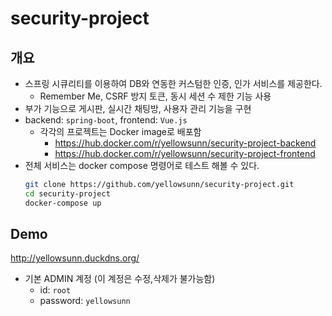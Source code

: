 # security-project
## 개요
* 스프링 시큐리티를 이용하여 DB와 연동한 커스텀한 인증, 인가 서비스를 제공한다.
  * Remember Me, CSRF 방지 토큰, 동시 세션 수 제한 기능 사용
* 부가 기능으로 게시판, 실시간 채팅방, 사용자 관리 기능을 구현
* backend: `spring-boot`, frontend: `Vue.js`
  * 각각의 프로젝트는 Docker image로 배포함
    * https://hub.docker.com/r/yellowsunn/security-project-backend
    * https://hub.docker.com/r/yellowsunn/security-project-frontend
* 전체 서비스는 docker compose 명령어로 테스트 해볼 수 있다.
  ```bash
  git clone https://github.com/yellowsunn/security-project.git
  cd security-project
  docker-compose up
  ```
  
## Demo
http://yellowsunn.duckdns.org/
* 기본 ADMIN 계정 (이 계정은 수정,삭제가 불가능함)
  * id: `root`
  * password: `yellowsunn`
  
